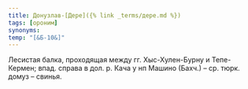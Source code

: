 ```yaml
---
title: Донузлав-[Дере]({% link _terms/дере.md %})
tags: [ороним]
synonyms:
temp: "[&Б-10&]"
---
```


Лесистая балка, проходящая между гг. Хыс-Хулен-Бурну и Тепе-Кермен; впад. справа
в дол. р. Кача у нп Машино (Бахч.) – ср. тюрк. домуз – свинья.
